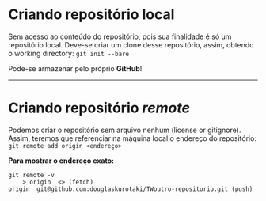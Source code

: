 # Criando repositório local
Sem acesso ao conteúdo do repositório, pois sua finalidade é só um repositório local. Deve-se criar um clone desse repositório, assim, obtendo o working directory:
`git init --bare`

Pode-se armazenar pelo próprio **GitHub**!

---

# Criando repositório *remote*
Podemos criar o repositório sem arquivo nenhum (license or gitignore). Assim, teremos que referenciar na máquina local o endereço do repositório:
`git remote add origin <endereço>`

**Para mostrar o endereço exato:**
```git 
git remote -v
	> origin  <> (fetch)
origin  git@github.com:douglaskurotaki/TWoutro-repositorio.git (push)
```






<!--stackedit_data:
eyJoaXN0b3J5IjpbLTEwNzkzMTM0ODIsMTg4Mzc0NjkyMCwtND
I5MzA0NDU2LDIwNDAyOTc2MjJdfQ==
-->